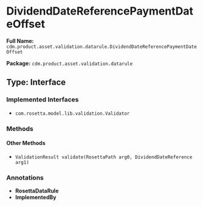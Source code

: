 # DividendDateReferencePaymentDateOffset

**Full Name:** `cdm.product.asset.validation.datarule.DividendDateReferencePaymentDateOffset`

**Package:** `cdm.product.asset.validation.datarule`

## Type: Interface

### Implemented Interfaces

- `com.rosetta.model.lib.validation.Validator`

### Methods

#### Other Methods

- `ValidationResult validate(RosettaPath arg0, DividendDateReference arg1)`

### Annotations

- **RosettaDataRule**
- **ImplementedBy**

